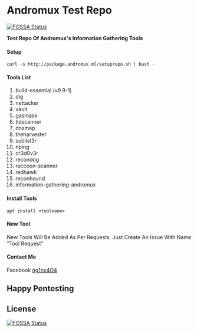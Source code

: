 # Andromux Test Repo
[![FOSSA Status](https://app.fossa.io/api/projects/git%2Bgithub.com%2Fng1nX4O4%2FAndromux-Test-Repo.svg?type=shield)](https://app.fossa.io/projects/git%2Bgithub.com%2Fng1nX4O4%2FAndromux-Test-Repo?ref=badge_shield)

**Test Repo Of Andromux's Information Gathering Tools**

#### Setup
```
curl -s http://package.andromux.ml/setuprepo.sh | bash -
```

#### Tools List

1. build-essential (v9.9-1)
2. dig
3. nettacker
4. vault
5. gasmask
6. tldscanner
7. dnsmap
8. theharvester
9. sublist3r
10. nping
11. cr3d0v3r
12. recondog
12. raccoon-scanner
13. redhawk
14. reconhound
15. information-gathering-andromux

#### Install Tools

`apt install <toolname>`

#### New Tool

New Tools Will Be Added As Per Requests. Just Create An Issue With Name "Tool Request"

#### Contact Me

Facebook [ng1nx4O4](http://www.facebook.com/ng1nx4O4)

## Happy Pentesting


## License
[![FOSSA Status](https://app.fossa.io/api/projects/git%2Bgithub.com%2Fng1nX4O4%2FAndromux-Test-Repo.svg?type=large)](https://app.fossa.io/projects/git%2Bgithub.com%2Fng1nX4O4%2FAndromux-Test-Repo?ref=badge_large)
